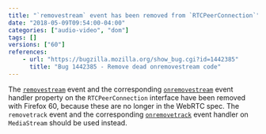 ```yaml
---
title: "`removestream` event has been removed from `RTCPeerConnection`"
date: "2018-05-09T09:54:00-04:00"
categories: ["audio-video", "dom"]
tags: []
versions: ["60"]
references:
    - url: "https://bugzilla.mozilla.org/show_bug.cgi?id=1442385"
      title: "Bug 1442385 - Remove dead onremovestream code"
---
```

The [`removestream`](https://developer.mozilla.org/en-US/docs/Web/Events/removestream) event and the corresponding [`onremovestream`](https://developer.mozilla.org/en-US/docs/Web/API/RTCPeerConnection/onremovestream) event handler property on the `RTCPeerConnection` interface have been removed with Firefox 60, because these are no longer in the WebRTC spec. The `removetrack` event and the corresponding [`onremovetrack`](https://developer.mozilla.org/en-US/docs/Web/API/MediaStream/onremovetrack) event handler on `MediaStream` should be used instead.
